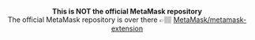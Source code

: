 <p align="center">
<strong>This is NOT the official MetaMask repository</strong>
<br>
The official MetaMask repository is over there 👉🏽 <a href="https://github.com/MetaMask/metamask-extension">MetaMask/metamask-extension</a>
</p>
